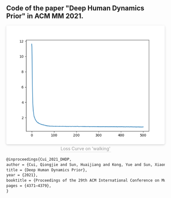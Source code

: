 
##  Code of the paper "Deep Human Dynamics Prior" in ACM MM 2021.

<center>    <img style="border-radius: 0.3125em;    box-shadow: 0 2px 4px 0 rgba(34,36,38,.12),0 2px 10px 0 rgba(34,36,38,.08);"     src="./loss_figure.png">    <br>    <div style="color:orange; border-bottom: 1px solid #d9d9d9;    display: inline-block;    color: #999;    padding: 2px;">Loss Curve on 'walking'</div> </center>




```latex
@inproceedings{Cui_2021_DHDP,
author = {Cui, Qiongjie and Sun, Huaijiang and Kong, Yue and Sun, Xiaoning},
title = {Deep Human Dynamics Prior},
year = {2021},
booktitle = {Proceedings of the 29th ACM International Conference on Multimedia (ACM MM)},
pages = {4371–4379},
}
```

